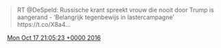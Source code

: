 > RT @DeSpeld: Russische krant spreekt vrouw die nooit door Trump is aangerand \- ‘Belangrijk tegenbewijs in lastercampagne’ https://t\.co/X8a4…

<img src="../../media/tweet.ico" width="12" /> [Mon Oct 17 21:05:23 +0000 2016](https://twitter.com/DromerDenker/status/788123766949806080)